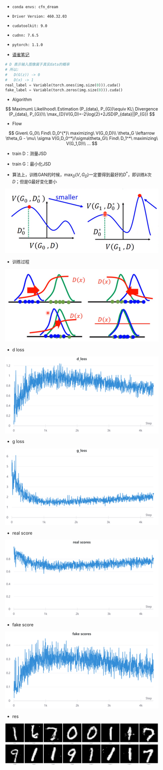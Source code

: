 * `conda envs: cfn_dream`

* `Driver Version: 460.32.03`

* `cudatoolkit: 9.0`

* `cudnn: 7.6.5`

* `pytorch: 1.1.0`

* [语雀笔记](https://www.yuque.com/gongliuxingzhui/mak19g/mr1yzu)

```python
# D 表示输入图像属于真实data的概率
# 所以:
#   D(G(z)) -> 0
#   D(x) -> 1
real_label = Variable(torch.ones(img.size(0))).cuda()
fake_label = Variable(torch.zeros(img.size(0))).cuda()
```

* Algorithm

$$
Maximum\ Likelihood\ Estimation (P_{data}, P_{G})\equiv KL\ Divergence (P_{data}, P_{G})\\
\max_{D}V(G,D)=-2\log{2}+2JSD(P_{data}||P_{G})
$$

* Flow

$$
Given\ G_0\\
Find\ D_0^{*}\ maximizing\ V(G_0,D)\\
\theta_G \leftarrow \theta_G - \mu\ \sigma V(G,D_0^*)/\sigma\theta_G\\
Find\ D_1^*\ maximizing\ V(G_1,D)\\
...
$$

* train D：测量JSD

* train G：最小化JSD

* 算法上，训练GAN的时候，$\max_{D}(V,G_D)$一定要得到最好的$D^*$，即训练$k$次$D$；但是G最好变化要小

![](./src/微信截图_20210910152755.png)

* 训练过程

![](./src/微信截图_20210910154838.png)

* d loss

![t1](./src/dloss.png)

* g loss

![t1](./src/gloss.png)

* real score

![t1](./src/realscores.png)

* fake score

![t1](./src/fakescores.png)

* res

![t1](./src/temp.png)